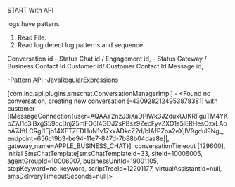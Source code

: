 

START With API

logs have pattern.


1. Read File.
2. Read log detect log patterns and sequence


Conversation id            - Status
Chat id / Engagement id,   - Status
Gateway / Business Contact Id
Customer id/ Customer Contact Id
Message id,


-[Pattern API](https://docs.oracle.com/javase/6/docs/api/java/util/regex/Pattern.html)
-[JavaRegularExpressions](http://www.vogella.com/tutorials/JavaRegularExpressions/article.html)

[com.inq.api.plugins.smschat.ConversationManagerImpl] - <Found no conversation, creating new conversation [-4309282124953878381] with customer [IMessageConnection{user=AQAAY2nzJ3iXaDPIWk3J2duxUJKRFguTM4YKbZ7J1c3iBxgS59ccDnj25mFO6l4GDJ2sPBsz9ZecFyvZXO1s5lERHesOzxLAohA7JftLCRgl1Ejb14XFTZFDHuN1v17xxADkcZ2d/bIAfPZoa2eXjIV9gdul9Ng_, endpoint=656c19b3-be94-11e7-847d-7b88b04daa8e||, gateway_name=APPLE_BUSINESS_CHAT}]: conversationTimeout [129600], initial SmsChatTemplate[smsChatTemplateId=33, siteId=10006005, agentGroupId=10006007, businessUnitId=19001105, stopKeyword=no_keyword, scriptTreeId=12201177, virtualAssistantId=null, smsDeliveryTimeoutSeconds=null]>